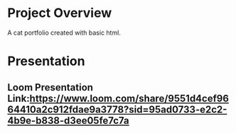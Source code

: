 # Project Overview
A cat portfolio created with basic html.


# Presentation

## Loom Presentation Link:https://www.loom.com/share/9551d4cef9664410a2c912fdae9a3778?sid=95ad0733-e2c2-4b9e-b838-d3ee05fe7c7a
